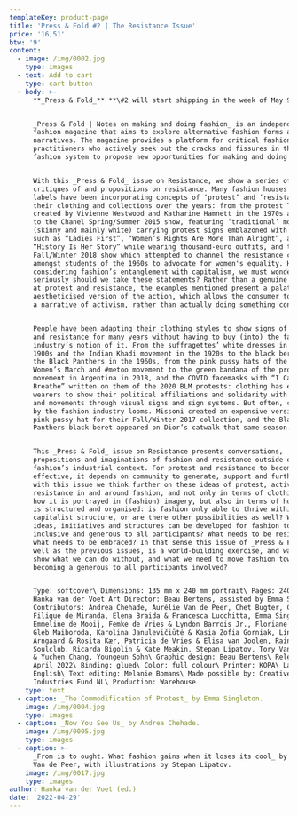 ```yaml
---
templateKey: product-page
title: 'Press & Fold #2 | The Resistance Issue'
price: '16,51'
btw: '9'
content:
  - image: /img/0002.jpg
    type: images
  - text: Add to cart
    type: cart-button
  - body: >-
      **_Press & Fold_** **\#2 will start shipping in the week of May 9th.**


      _Press & Fold | Notes on making and doing fashion_ is an independent
      fashion magazine that aims to explore alternative fashion forms and
      narratives. The magazine provides a platform for critical fashion
      practitioners who actively seek out the cracks and fissures in the current
      fashion system to propose new opportunities for making and doing fashion.


      With this _Press & Fold_ issue on Resistance, we show a series of
      critiques of and propositions on resistance. Many fashion houses and
      labels have been incorporating concepts of ‘protest’ and ‘resistance’ in
      their clothing and collections over the years: from the protest T-shirts
      created by Vivienne Westwood and Katharine Hamnett in the 1970s and 1980s
      to the Chanel Spring/Summer 2015 show, featuring ‘traditional’ models
      (skinny and mainly white) carrying protest signs emblazoned with texts
      such as “Ladies First”, “Women’s Rights Are More Than Alright”, and
      “History Is Her Story” while wearing thousand-euro outfits, and the Dior
      Fall/Winter 2018 show which attempted to channel the resistance culture
      amongst students of the 1960s to advocate for women's equality. However,
      considering fashion’s entanglement with capitalism, we must wonder: how
      seriously should we take these statements? Rather than a genuine attempt
      at protest and resistance, the examples mentioned present a palatable and
      aestheticised version of the action, which allows the consumer to buy into
      a narrative of activism, rather than actually doing something concrete. 


      People have been adapting their clothing styles to show signs of protest
      and resistance for many years without having to buy (into) the fashion
      industry’s notion of it. From the suffragettes’ white dresses in the early
      1900s and the Indian Khadi movement in the 1920s to the black berets of
      the Black Panthers in the 1960s, from the pink pussy hats of the 2017
      Women’s March and #metoo movement to the green bandana of the pro-choice
      movement in Argentina in 2018, and the COVID facemasks with “I Can’t
      Breathe” written on them of the 2020 BLM protests: clothing has enabled
      wearers to show their political affiliations and solidarity with people
      and movements through visual signs and sign systems. But often, co-option
      by the fashion industry looms. Missoni created an expensive version of the
      pink pussy hat for their Fall/Winter 2017 collection, and the Black
      Panthers black beret appeared on Dior’s catwalk that same season. 


      This _Press & Fold_ issue on Resistance presents conversations,
      propositions and imaginations of fashion and resistance outside of
      fashion’s industrial context. For protest and resistance to become
      effective, it depends on community to generate, support and further it:
      with this issue we think further on these ideas of protest, activism and
      resistance in and around fashion, and not only in terms of clothing, and
      how it is portrayed in (fashion) imagery, but also in terms of how fashion
      is structured and organised: is fashion only able to thrive within a
      capitalist structure, or are there other possibilities as well? What
      ideas, initiatives and structures can be developed for fashion to become
      inclusive and generous to all participants? What needs to be resisted and
      what needs to be embraced? In that sense this issue of _Press & Fold_, as
      well as the previous issues, is a world-building exercise, and wants to
      show what we can do without, and what we need to move fashion towards
      becoming a generous to all participants involved?


      Type: softcover\ Dimensions: 135 mm x 240 mm portrait\ Pages: 240\ Editor:
      Hanka van der Voet Art Director: Beau Bertens, assisted by Emma Singleton\
      Contributors: Andrea Chehade, Aurélie Van de Peer, Chet Bugter, Chinouk
      Filique de Miranda, Elena Braida & Francesca Lucchitta, Emma Singleton,
      Emmeline de Mooij, Femke de Vries & Lyndon Barrois Jr., Floriane Misslin,
      Gleb Maiboroda, Karolina Janulevičiūtė & Kasia Zofia Gorniak, Line
      Arngaard & Rosita Kær, Patricia de Vries & Elisa van Joolen, Rainbow
      Soulclub, Ricarda Bigolin & Kate Meakin, Stepan Lipatov, Tory Van Thompson
      & Yuchen Chang, Youngeun Sohn\ Graphic design: Beau Bertens\ Release date:
      April 2022\ Binding: glued\ Color: full colour\ Printer: KOPA\ Language:
      English\ Text editing: Melanie Bomans\ Made possible by: Creative
      Industries Fund NL\ Production: Warehouse
    type: text
  - caption: _The Commodification of Protest_ by Emma Singleton.
    image: /img/0004.jpg
    type: images
  - caption: _Now You See Us_ by Andrea Chehade.
    image: /img/0005.jpg
    type: images
  - caption: >-
      _From is to ought. What fashion gains when it loses its cool_ by Aurélie
      Van de Peer, with illustrations by Stepan Lipatov.
    image: /img/0017.jpg
    type: images
author: Hanka van der Voet (ed.)
date: '2022-04-29'
---
```


